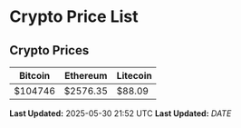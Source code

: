 # Crypto Price List

## Crypto Prices
| Bitcoin | Ethereum | Litecoin |
| ------- | -------- | -------- |
| $104746 | $2576.35 | $88.09 |
**Last Updated:** 2025-05-30 21:52 UTC
**Last Updated:** $DATE$
